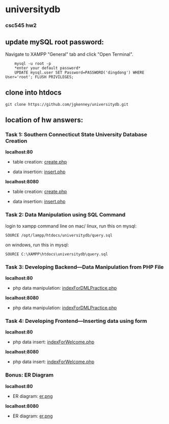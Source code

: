 # universitydb
### csc545 hw2 

## update mySQL root password:
Navigate to XAMPP "General" tab and click "Open Terminal".

        mysql -u root -p
        *enter your default password*
        UPDATE mysql.user SET Password=PASSWORD('dingdong') WHERE User='root'; FLUSH PRIVILEGES;

## clone into htdocs

    git clone https://github.com/jgkenney/universitydb.git

## location of hw answers:

### Task 1: Southern Connecticut State University Database Creation
**localhost:80**

- table creation: [create.php](http://localhost:80/universitydb/create.php)

- data insertion: [insert.php](http://localhost:80/universitydb/insert.php)

**localhost:8080**

- table creation: [create.php](http://localhost:8080/universitydb/create.php)

- data insertion: [insert.php](http://localhost:8080/universitydb/insert.php)

### Task 2: Data Manipulation using SQL Command
login to xampp command line
on mac/ linux, run this on mysql:

    SOURCE /opt/lampp/htdocs/universitydb/query.sql
    
on windows, run this in mysql:

    SOURCE C:\XAMPP\htdocs\universitydb\query.sql

### Task 3: Developing Backend—Data Manipulation from PHP File
**localhost:80**

- php data manipulation: [indexForDMLPractice.php](http://localhost:80/universitydb/indexForDMLPractice.php)

**localhost:8080**

- php data manipulation: [indexForDMLPractice.php](http://localhost:8080/universitydb/indexForDMLPractice.php)

### Task 4: Developing Frontend—Inserting data using form
**localhost:80**

- php data insert: [indexForWelcome.php](http://localhost:80/universitydb/indexForWelcome.php)

**localhost:8080**

- php data insert: [indexForWelcome.php](http://localhost:8080/universitydb/indexForWelcome.php)

### Bonus: ER Diagram
**localhost:80**

- ER diagram: [er.png](http://localhost:80/universitydb/er_diagram.png)

**localhost:8080**

- ER diagram: [er.png](http://localhost:8080/universitydb/er_diagram.png)

